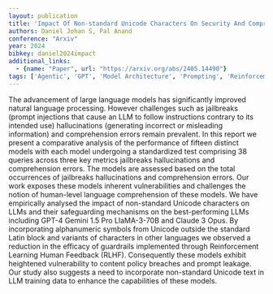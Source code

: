 ```yaml
---
layout: publication
title: 'Impact Of Non-standard Unicode Characters On Security And Comprehension In Large Language Models'
authors: Daniel Johan S, Pal Anand
conference: "Arxiv"
year: 2024
bibkey: daniel2024impact
additional_links:
  - {name: "Paper", url: "https://arxiv.org/abs/2405.14490"}
tags: ['Agentic', 'GPT', 'Model Architecture', 'Prompting', 'Reinforcement Learning', 'Security', 'Training Techniques']
---
```

The advancement of large language models has significantly improved natural language processing. However challenges such as jailbreaks (prompt injections that cause an LLM to follow instructions contrary to its intended use) hallucinations (generating incorrect or misleading information) and comprehension errors remain prevalent. In this report we present a comparative analysis of the performance of fifteen distinct models with each model undergoing a standardized test comprising 38 queries across three key metrics jailbreaks hallucinations and comprehension errors. The models are assessed based on the total occurrences of jailbreaks hallucinations and comprehension errors. Our work exposes these models inherent vulnerabilities and challenges the notion of human-level language comprehension of these models. We have empirically analysed the impact of non-standard Unicode characters on LLMs and their safeguarding mechanisms on the best-performing LLMs including GPT-4 Gemini 1.5 Pro LlaMA-3-70B and Claude 3 Opus. By incorporating alphanumeric symbols from Unicode outside the standard Latin block and variants of characters in other languages we observed a reduction in the efficacy of guardrails implemented through Reinforcement Learning Human Feedback (RLHF). Consequently these models exhibit heightened vulnerability to content policy breaches and prompt leakage. Our study also suggests a need to incorporate non-standard Unicode text in LLM training data to enhance the capabilities of these models.
